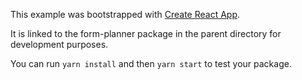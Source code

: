 This example was bootstrapped with [Create React App](https://github.com/facebook/create-react-app).

It is linked to the form-planner package in the parent directory for development purposes.

You can run `yarn install` and then `yarn start` to test your package.
